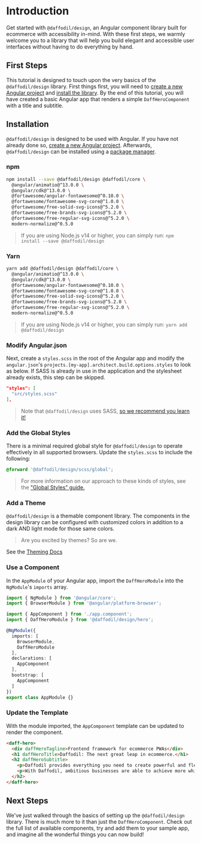 # Introduction
Get started with `@daffodil/design`, an Angular component library built for ecommerce with accessibility in-mind. With these first steps, we warmly welcome you to a library that will help you build elegant and accessible user interfaces without having to do everything by hand.

## First Steps
This tutorial is designed to touch upon the very basics of the `@daffodil/design` library. First things first, you will need to [create a new Angular project](https://angular.io/cli) and [install the library](#installation). By the end of this tutorial, you will have created a basic Angular app that renders a simple `DaffHeroComponent` with a title and subtitle.

## Installation
`@daffodil/design` is designed to be used with Angular. If you have not already done so, [create a new Angular project](https://angular.io/cli). Afterwards, `@daffodil/design` can be installed using a [package manager](https://www.npmjs.com/package/@daffodil/design).

### npm
```bash
npm install --save @daffodil/design @daffodil/core \
  @angular/animatio@^13.0.0 \
  @angular/cdk@^13.0.0 \
  @fortawesome/angular-fontawesome@^0.10.0 \
  @fortawesome/fontawesome-svg-core@^1.0.0 \
  @fortawesome/free-solid-svg-icons@^5.2.0 \
  @fortawesome/free-brands-svg-icons@^5.2.0 \
  @fortawesome/free-regular-svg-icons@^5.2.0 \
  modern-normalize@^0.5.0
```

> If you are using Node.js v14 or higher, you can simply run: `npm install --save @daffodil/design`

### Yarn
```bash
yarn add @daffodil/design @daffodil/core \
  @angular/animatio@^13.0.0 \
  @angular/cdk@^13.0.0 \
  @fortawesome/angular-fontawesome@^0.10.0 \
  @fortawesome/fontawesome-svg-core@^1.0.0 \
  @fortawesome/free-solid-svg-icons@^5.2.0 \
  @fortawesome/free-brands-svg-icons@^5.2.0 \
  @fortawesome/free-regular-svg-icons@^5.2.0 \
  modern-normalize@^0.5.0
```

> If you are using Node.js v14 or higher, you can simply run: `yarn add @daffodil/design`

### Modify Angular.json
Next, create a `styles.scss` in the root of the Angular app and modify the `angular.json`'s `projects.[my-app].architect.build.options.styles` to look as below. If SASS is already in use in the application and the stylesheet already exists, this step can be skipped.

```json
"styles": [
  "src/styles.scss"
],
```

> Note that `@daffodil/design` uses SASS, [so we recommend you learn it!](https://sass-lang.com/)

### Add the Global Styles
There is a minimal required global style for `@daffodil/design` to operate effectively in all supported browsers. Update the `styles.scss` to include the following:

```scss
@forward '@daffodil/design/scss/global';
```

> For more information on our approach to these kinds of styles, see the ["Global Styles" guide.](/libs/design/guides/global-styles.md)

### Add a Theme
`@daffodil/design` is a themable component library. The components in the design library can be configured with customized colors in addition to a dark AND light mode for those same colors.

> Are you excited by themes? So are we.

See the [Theming Docs](/libs/design/scss/theming/README.md)

### Use a Component
In the `AppModule` of your Angular app, import the `DaffHeroModule` into the `NgModule`'s `imports` array.

```ts
import { NgModule } from '@angular/core';
import { BrowserModule } from '@angular/platform-browser';

import { AppComponent } from './app.component';
import { DaffHeroModule } from '@daffodil/design/hero';

@NgModule({
  imports: [
    BrowserModule,
    DaffHeroModule
  ],
  declarations: [
    AppComponent
  ],
  bootstrap: [
    AppComponent
  ]
})
export class AppModule {}
```

### Update the Template
With the module imported, the `AppComponent` template can be updated to render the component.

```html
<daff-hero>
  <div daffHeroTagline>Frontend framework for ecommerce PWAs</div>
  <h1 daffHeroTitle>Daffodil: The next great leap in ecommerce.</h1>
  <h2 daffHeroSubtitle>
    <p>Daffodil provides everything you need to create powerful and flexible ecommerce experiences.</p>
    <p>With Daffodil, ambitious businesses are able to achieve more while minimizing development and maintenance costs.</p>
  </h2>
</daff-hero>
```

## Next Steps
We've just walked through the basics of setting up the `@daffodil/design` library. There is much more to it than just the `DaffHeroComponent`. Check out the full list of available components, try and add them to your sample app, and imagine all the wonderful things you can now build!